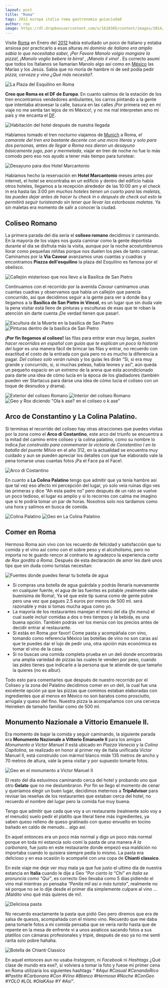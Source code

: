 ```yaml
---
layout: post
title: "Roma"
tags: 2012 europa italia roma gastronomia guiaciudad
author: rox
image: https://dl.dropboxusercontent.com/u/1610385/content/images/2014/12/DSC05685-1.JPG
---
```

Visite [Roma](/tag/roma) en Enero del [2012](/tag/2012) había estudiado un poco de Italiano y estaba ansiosa por practicarlo a esas alturas *mi dominio de italiano era amplio sabía lo que necesitaba saber, ¡Per Favore Manolo volgio mangiare la pizza!, ¡Manolo voglio bebere la birra! , ¡Manolo il vino!* . Es correcto asumí que todos los Italianos se llamarían Manolo algo así como en [México](/tag/mexico) las Marías y los Jesús. Sabía que no moría de hambre ni de sed podía pedir *pizza, cerveza y vino ¿Qué más necesita?*.

![La Plaza del Esquilino en Roma](https://dl.dropboxusercontent.com/u/1610385/content/images/2014/12/10845976_746611612090129_4277542124792215845_n.jpg)

**Creo que Roma es el DF de Europa**. En cuanto salimos de la estación de los tren encontramos vendedores ambulantes, los carros pintando a la gente que intentaba atravesar la calle, basura en las calles ¡Por primera vez en mi viaje no me sentía tan lejos de mi México!, y no me mal interpreten amo mi país y me encanta el [DF](/tag/df).

![Habitación del hotel después de nuestra llegada](https://dl.dropboxusercontent.com/u/1610385/content/images/2014/12/DSC05883.JPG)

Habíamos tomado el tren nocturno viajamos de [Munich](/tag/munich) a Roma, *el camarote del tren era bastante decente con una micro literas y solo para dos personas, antes de llegar a Roma nos dieron un desayuno básicamente jugo, pan y mermelada*, viajar en tren de noche no fue lo más comodo pero eso nos ayudo a tener más tiempo para turistear.

![Desayuno para dos Hotel Marcantonio](https://dl.dropboxusercontent.com/u/1610385/content/images/2014/12/IMG137.jpg)

Habíamos hecho la reservación en **Hotel Marcantonio** meses antes por internet, el hotel se encontraba en un edificio y dentro del edificio había otros hoteles, llegamos a la recepción alrededor de las 10:00 am y el check in era hasta las 3:00 pm *muchos hoteles tienen un cuarto para las maletas, las puedes dejar antes de hacer tu check in  o después de check out esto te permitirá seguir turisteando sin tener que llevar las estorbosas maletas*. Ya sin maletas era momento de salir a conocer la ciudad.

## Coliseo Romano

La primera parada del día sería el **coliseo romano**  decidimos ir caminando. En la mayoría de los viajes nos gusta caminar como la gente deportista durante el día se disfruta más la visita, aunque por la noche acostumbramos llorar como pequeñas niñitas porque nos duelen los pies de tanto caminar. Caminamos por la **Via Cavour**  avanzamos unas cuantas y cuadras y encontramos **Piazza dell'esquilino** la plaza del Esquilino es famosa por el obelisco. 

![Callejón misterioso que nos llevo a la Basílica de San Pietro](https://dl.dropboxusercontent.com/u/1610385/content/images/2014/12/DSC05662.JPG)

Continuamos con el recorrido por la avenida *Cavour* caminamos unas cuantas cuadras y observamos que había un callejón que parecía concurrido, así que decidimos seguir a la gente para ver a donde iba y llegamos a la **Basílica de San Pietro in Vincol**, es un lugar que sin duda vale la pena visitar está lleno de pinturas y esculturas de esas que te roban la atención sin darte cuenta ¡De verdad tienen que pasar!.

![Escultura de la Muerte en la basílica de San Pietro](https://dl.dropboxusercontent.com/u/1610385/content/images/2014/12/DSC05680.JPG)
![Pinturas dentro de la basílica de San Pietro](https://dl.dropboxusercontent.com/u/1610385/content/images/2014/12/DSC05671.JPG)

**¡Por fin llegamos al coliseo!** las filas para entrar eran muy largas, *suelen hacer recorridos en español con guías que te explican un poco la historia del lugar* es una manera fácil de brincar las filas y entrar,  no recuerdo con exactitud el costo de la entrada con guía pero no es mucho la diferencia a pagar. *Del coliseo solo verán ruinas* y los guías les dirán “Si, si era muy grande y concurrido, si, si muchas peleas, había leones y así”, aún queda un pequeño espacio en un extremo de la arena que esta acondicionado para darte una idea de cómo lucía en la época de los gladiadores (también pueden ver Startacus para darse una idea de cómo lucia el coliseo con un toque de desnudos y drama).

![Exterior del coliseo Romano](https://dl.dropboxusercontent.com/u/1610385/content/images/2014/12/DSC05685.JPG)
![Interior del coliseo Romano](https://dl.dropboxusercontent.com/u/1610385/content/images/2014/12/unnamed-1.jpg)
![Geo y Rox diciendo "Ola k ase? en el coliseo o k ase"](https://dl.dropboxusercontent.com/u/1610385/content/images/2014/12/DSC05729.JPG)

## Arco de Constantino y La Colina Palatino.

Si terminas el recorrido del coliseo hay otras atracciones que puedes visitas por la zona  como el **Arco di Costantino**, este arco del triunfo se encuentra a la mitad del camino entre  coliseo y la colina palatino, como su nombre lo indica *fue construido para conmemorar la victoria de Constantino I en la batalla del puente Milvio* en el año 312, en la actualidad se encuentra muy cuidado y aun se pueden apreciar los detalles con que fue elaborado vale la pena tomarse unas cuantas fotos ¡Pa el Face pa el Face!.

![Arco di Costantino](https://dl.dropboxusercontent.com/u/1610385/content/images/2014/12/10845948_747033558714601_3822544476310932798_n.jpg)

En cuanto a **La Colina Palatino** tengo que admitir que ya tenía hambre así que tal vez eso afecto mi percepción del lugar, yo solo veía ruinas digo ves las primeras y dice “Ah esta padre no” pero después de un rato se vuelve un poco tedioso, el lugar es amplio y si lo recorres con calma me imagino que si te podría tomar un par de horas. Nosotros solo nos tardamos como una hora y salimos en busca de comida.

![Colina Palatino](https://dl.dropboxusercontent.com/u/1610385/content/images/2014/12/DSC05806.JPG)
![Geo en La Colina Palatino](https://dl.dropboxusercontent.com/u/1610385/content/images/2014/12/DSC05812.JPG)

## Comer en Roma
Hermoso Roma aún vivo con los recuerdo de felicidad y satisfacción que tu comida y el vino así como con el sobre peso y el alcoholismo, pero no importa no te guardo rencor al contrario te agradezco la experiencia *carta de Rox gordita a Roma*. Después de esta declaración de amor les daré unos tips que sin duda como turistas necesitan:

![Fuentes donde puedes llenar tu botella de agua](https://dl.dropboxusercontent.com/u/1610385/content/images/2014/12/DSC06214.JPG)

* Si compras una botella de agua guárdala y podrás llenarla nuevamente en cualquier fuente, el agua de las fuentes es potable ¡realmente sabe buenísima de Roma!, Ya sé que este tip suena como de gente pobre pero una vez que pagues 2.5 euros por menos de 500 ml.  será razonable y más si tomas mucha agua como yo.
* La mayoría de los restaurantes manejan el menú del día (*fix menu*) el cual suele incluir comidas a  dos o tres tiempos y la bebida, es una buena opción. También podrás ver los menús con los precios antes de decidir entrar al restaurante.
* Si estás en Roma ¡por favor! Come pasta y acompáñala con vino, tomando como referencia México las botellas de vino no son caras así que te puedes dar el lujo de pedir una, otra opción más económica es tomar el vino de la casa. 
* Si no buscas una comida completa prueba en un deli donde encontrarás una amplia variedad de pizzas las cuales te venden por peso, cuando las pides tienes que indicarle a la persona que te atiende de que tamaño la quieres (no es albur).

Todo esto para comentarles que después de nuestro recorrido por el Coliseo y la zona del Palatino decidimos comer en un deli, la cual fue una excelente opción ya que las pizzas que comimos  estaban elaboradas con ingredientes que al menos en México no son baratos como prosciutto, arrúgala y queso del fino. Nuestra pizza la acompañamos con una cerveza Heineken de tamaño familiar como de 500 ml.

## Monumento Nazionale a Vittorio Emanuele II.

Era momento de bajar la comida y seguir caminando, la siguiente parada era **Monumento Nazionale a Vittorio Emanuele II** para los amigos *Monumento a Victor Manuel II* está ubicado en *Piazza Venecia* y la *Colina Capitolina*, se realizado en honor  al primer rey de Italia unificada Victor Manuel II, está construido con mármol blanco mide 135 metros de ancho y 70 metros de altura, vale la pena visitar y por supuesto tomarte fotos.

![Geo en el monumento a Victor Manuel II](https://dl.dropboxusercontent.com/u/1610385/content/images/2014/12/DSC05836.JPG)

El resto del día estuvimos caminando cerca del hotel y probando uno que otro **Gelato** que no me deslumbraron. Por fin se llego el momento de cenar y queríamos elegir un buen lugar, decidimos meternos a **TripAdvisor** para revisar las reseñas de los restaurantes que estaban cerca del hotel, no recuerdo el nombre del lugar pero la comida fue muy buena.

Tengo que admitir que cada que voy a un restaurante (realmente solo voy a el  menudo) suelo pedir el platillo que literal tiene  más ingredientes, ya saben queso relleno de queso gratinado con queso envuelto en tocino bañado en caldo de menudo... algo así.

En aquel entonces era un poco más normal y digo un poco más normal porque en toda mi estancia solo comí la pasta de una manera *A la carbonara*, fue justo en este restaurante donde empezó esa maldición no importaba cuando lo quisiera siempre pedía lo mismo. La pasta era delicioso y en esa ocasión lo acompañé con una copa de **Chianti classico**.

En este viaje me deje ver muy mala ya que fue justo el ultimo día de nuestra estancia en **Italia** cuando le dije a Geo *"Por cierto la “Chi” en italia se pronuncia como “Qui”*, es correcto Geo  llevaba como 5 días pidiendo el vino mal mientras yo pensaba *“Penita mil así o más turista”*, realmente no sé porque no se lo dije desde el primer día simplemente  culpare al vino … ¡Maldito vino qué más quieres de mi!.

![Deliciosa pasta](https://dl.dropboxusercontent.com/u/1610385/content/images/2014/12/10849869_747462638671693_36514281829612623_n.jpg)

No recuerdo exactamente la pasta que pidió Geo pero diremos que era de salsa de quesos, acompañada con el mismo vino. Recuerdo que me daba pena tomarle fotos a mi comida pensaba que se vería *rarito* hasta que de repente en la mesa de enfrente vi a unos asiaticos sacando fotos a sus platillos con cámaras profesionales y tripié, después de eso ya no me sentí rarita solo pobre hahaha. 

![Botella de Chianti Classico](https://dl.dropboxusercontent.com/u/1610385/content/images/2014/12/IMG088--2-.jpg)

En aquel entonces aun no usaba *Instagram*, ni *Facebook* ni *Hashtags* ¿Qué clase de mundo era ese?, si volviera a tomar la foto y fuese mi primer cena en Roma utilizaría los siguientes hashtags *“ #Aqui #Casual #CenandoRico #Pastita #Carbonara #Con #Vino #Blanco #Hermosa #Noche #ConGeo #YOLO #LOL #OlaKAse #Y #Asi“*.